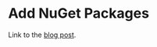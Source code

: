# Add NuGet Packages
Link to the [blog post](https://www.zachsanford.com/2023-01-31-adding-nuget-packages/).